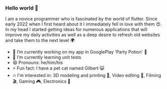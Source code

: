 ### Hello world 👋

I am a novice programmer who is fascinated by the world of flutter.
Since early 2022 when I first heard about it I immediately fell in love with them 😍.
In my head I started getting ideas for numerous applications that will improve my daily activities as well as a deep desire to refresh old websites and take them to the next level 🌍

- 🔭 I’m currently working on my app in GooglePlay 'Party Potion' 🍹
- 🌱 I’m currently learning unit tests
- 😄 Pronouns: he/him/his
- ⚡ Fun fact: I have a pet cat named Gilbert 😺
- 🔥 I'm interested in: 3D modeling and printing 🔩, Video editing 🎥, Filming 🎬, Gaming 🎮, Electronics 📱
<!--
**dariuszkubica/dariuszkubica** is a ✨ _special_ ✨ repository because its `README.md` (this file) appears on your GitHub profile.

Here are some ideas to get you started:
- 👯 I’m looking to collaborate on ...
- 🤔 I’m looking for help with ...
- 💬 Ask me about ...
- 📫 How to reach me: ...
-->
